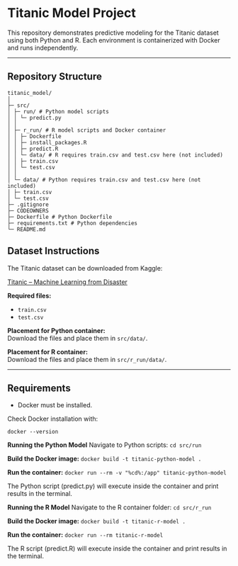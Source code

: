 # Titanic Model Project

This repository demonstrates predictive modeling for the Titanic dataset using both Python and R. Each environment is containerized with Docker and runs independently.

---

## Repository Structure

```
titanic_model/
│
├─ src/
│ ├─ run/ # Python model scripts
│ │ └─ predict.py
│ │
│ ├─ r_run/ # R model scripts and Docker container
│ │ ├─ Dockerfile
│ │ ├─ install_packages.R
│ │ ├─ predict.R
│ │ └─ data/ # R requires train.csv and test.csv here (not included)
│ │ ├─ train.csv
│ │ └─ test.csv
│ │
│ └─ data/ # Python requires train.csv and test.csv here (not included)
│ ├─ train.csv
│ └─ test.csv
├─ .gitignore
├─ CODEOWNERS
├─ Dockerfile # Python Dockerfile
├─ requirements.txt # Python dependencies
└─ README.md
```

## Dataset Instructions

The Titanic dataset can be downloaded from Kaggle:

[Titanic – Machine Learning from Disaster](https://www.kaggle.com/competitions/titanic/data)

**Required files:**
- `train.csv`
- `test.csv`

**Placement for Python container:**  
Download the files and place them in `src/data/`.

**Placement for R container:**  
Download the files and place them in `src/r_run/data/`.

---

## Requirements

- Docker must be installed.

Check Docker installation with:

```docker --version```


**Running the Python Model**
Navigate to Python scripts:
```cd src/run```

**Build the Docker image:**
```docker build -t titanic-python-model .```

**Run the container:**
```docker run --rm -v "%cd%:/app" titanic-python-model```

The Python script (predict.py) will execute inside the container and print results in the terminal.

**Running the R Model**
Navigate to the R container folder:
```cd src/r_run```

**Build the Docker image:**
```docker build -t titanic-r-model .```

**Run the container:**
```docker run --rm titanic-r-model```

The R script (predict.R) will execute inside the container and print results in the terminal.
